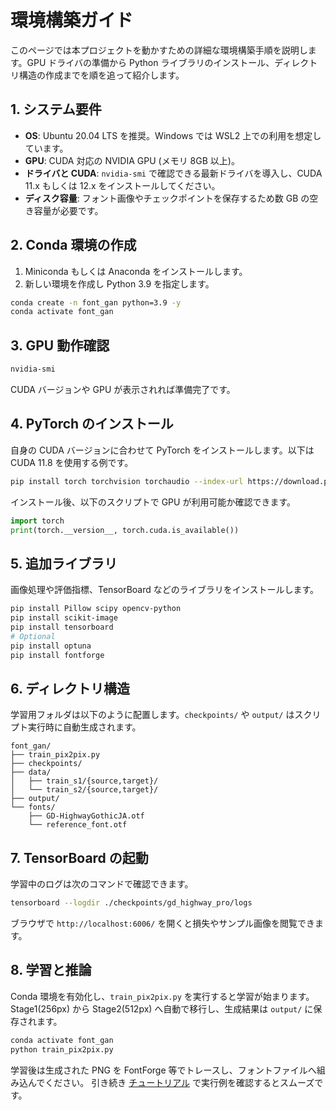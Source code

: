 # 環境構築ガイド

このページでは本プロジェクトを動かすための詳細な環境構築手順を説明します。GPU ドライバの準備から Python ライブラリのインストール、ディレクトリ構造の作成までを順を追って紹介します。

## 1. システム要件

- **OS**: Ubuntu 20.04 LTS を推奨。Windows では WSL2 上での利用を想定しています。
- **GPU**: CUDA 対応の NVIDIA GPU (メモリ 8GB 以上)。
- **ドライバと CUDA**: `nvidia-smi` で確認できる最新ドライバを導入し、CUDA 11.x もしくは 12.x をインストールしてください。
- **ディスク容量**: フォント画像やチェックポイントを保存するため数 GB の空き容量が必要です。

## 2. Conda 環境の作成

1. Miniconda もしくは Anaconda をインストールします。
2. 新しい環境を作成し Python 3.9 を指定します。

```bash
conda create -n font_gan python=3.9 -y
conda activate font_gan
```

## 3. GPU 動作確認

```bash
nvidia-smi
```

CUDA バージョンや GPU が表示されれば準備完了です。

## 4. PyTorch のインストール

自身の CUDA バージョンに合わせて PyTorch をインストールします。以下は CUDA 11.8 を使用する例です。

```bash
pip install torch torchvision torchaudio --index-url https://download.pytorch.org/whl/cu118
```

インストール後、以下のスクリプトで GPU が利用可能か確認できます。

```python
import torch
print(torch.__version__, torch.cuda.is_available())
```

## 5. 追加ライブラリ

画像処理や評価指標、TensorBoard などのライブラリをインストールします。

```bash
pip install Pillow scipy opencv-python
pip install scikit-image
pip install tensorboard
# Optional
pip install optuna
pip install fontforge
```

## 6. ディレクトリ構造

学習用フォルダは以下のように配置します。`checkpoints/` や `output/` はスクリプト実行時に自動生成されます。

```
font_gan/
├── train_pix2pix.py
├── checkpoints/
├── data/
│   ├── train_s1/{source,target}/
│   └── train_s2/{source,target}/
├── output/
└── fonts/
    ├── GD-HighwayGothicJA.otf
    └── reference_font.otf
```

## 7. TensorBoard の起動

学習中のログは次のコマンドで確認できます。

```bash
tensorboard --logdir ./checkpoints/gd_highway_pro/logs
```

ブラウザで `http://localhost:6006/` を開くと損失やサンプル画像を閲覧できます。

## 8. 学習と推論

Conda 環境を有効化し、`train_pix2pix.py` を実行すると学習が始まります。Stage1(256px) から Stage2(512px) へ自動で移行し、生成結果は `output/` に保存されます。

```bash
conda activate font_gan
python train_pix2pix.py
```

学習後は生成された PNG を FontForge 等でトレースし、フォントファイルへ組み込んでください。
引き続き [チュートリアル](tutorial.md) で実行例を確認するとスムーズです。

